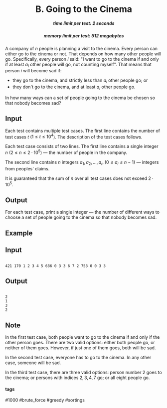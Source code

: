 <h1 style='text-align: center;'> B. Going to the Cinema</h1>

<h5 style='text-align: center;'>time limit per test: 2 seconds</h5>
<h5 style='text-align: center;'>memory limit per test: 512 megabytes</h5>

A company of $n$ people is planning a visit to the cinema. Every person can either go to the cinema or not. That depends on how many other people will go. Specifically, every person $i$ said: "I want to go to the cinema if and only if at least $a_i$ other people will go, not counting myself". That means that person $i$ will become sad if: 

* they go to the cinema, and strictly less than $a_i$ other people go; or
* they don't go to the cinema, and at least $a_i$ other people go.

In how many ways can a set of people going to the cinema be chosen so that nobody becomes sad?

## Input

Each test contains multiple test cases. The first line contains the number of test cases $t$ ($1 \le t \le 10^4$). The description of the test cases follows.

Each test case consists of two lines. The first line contains a single integer $n$ ($2 \le n \le 2 \cdot 10^5$) — the number of people in the company.

The second line contains $n$ integers $a_1, a_2, \ldots, a_n$ ($0 \le a_i \le n - 1$) — integers from peoples' claims.

It is guaranteed that the sum of $n$ over all test cases does not exceed $2 \cdot 10^5$.

## Output

For each test case, print a single integer — the number of different ways to choose a set of people going to the cinema so that nobody becomes sad.

## Example

## Input


```

421 170 1 2 3 4 5 686 0 3 3 6 7 2 753 0 0 3 3
```
## Output


```

2
1
3
2

```
## Note

In the first test case, both people want to go to the cinema if and only if the other person goes. There are two valid options: either both people go, or neither of them goes. However, if just one of them goes, both will be sad.

In the second test case, everyone has to go to the cinema. In any other case, someone will be sad.

In the third test case, there are three valid options: person number $2$ goes to the cinema; or persons with indices $2, 3, 4, 7$ go; or all eight people go.



#### tags 

#1000 #brute_force #greedy #sortings 